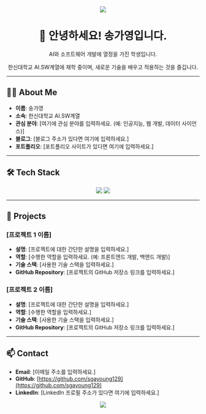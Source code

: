 <div align="center">
  <a href="https://github.com/sgayoung129">
    <img src="https://capsule-render.vercel.app/api?type=waving&color=auto&height=200&section=header&text=Welcome!&fontSize=90" />
  </a>
</div>

<div align="center">
  
  <h1>👋 안녕하세요! 송가영입니다.</h1>
  
  <p>AI와 소프트웨어 개발에 열정을 가진 학생입니다.</p>
  <p>한신대학교 AI.SW계열에 재학 중이며, 새로운 기술을 배우고 적용하는 것을 즐깁니다.</p>
  
</div>

---

## 👩‍💻 About Me

- **이름**: 송가영
- **소속**: 한신대학교 AI.SW계열
- **관심 분야**: [여기에 관심 분야를 입력하세요. (예: 인공지능, 웹 개발, 데이터 사이언스)]
- **블로그**: [블로그 주소가 있다면 여기에 입력하세요.]
- **포트폴리오**: [포트폴리오 사이트가 있다면 여기에 입력하세요.]

---

## 🛠️ Tech Stack

<div align="center">

  <!-- 배우고 있거나 사용할 수 있는 기술 아이콘을 추가하세요. -->
  <!-- 예시: https://github.com/devicons/devicon/tree/master/icons -->
  
  <img src="https://img.shields.io/badge/Python-3776AB?style=for-the-badge&logo=python&logoColor=white"> 
  <img src="https://img.shields.io/badge/JavaScript-F7DF1E?style=for-the-badge&logo=javascript&logoColor=black">
  <!-- <img src="https://img.shields.io/badge/React-61DAFB?style=for-the-badge&logo=react&logoColor=black"> -->
  <!-- <img src="https://img.shields.io/badge/Node.js-339933?style=for-the-badge&logo=Node.js&logoColor=white"> -->
  
</div>

---

## 🚀 Projects

### [프로젝트 1 이름]

- **설명**: [프로젝트에 대한 간단한 설명을 입력하세요.]
- **역할**: [수행한 역할을 입력하세요. (예: 프론트엔드 개발, 백엔드 개발)]
- **기술 스택**: [사용한 기술 스택을 입력하세요.]
- **GitHub Repository**: [프로젝트의 GitHub 저장소 링크를 입력하세요.]

### [프로젝트 2 이름]

- **설명**: [프로젝트에 대한 간단한 설명을 입력하세요.]
- **역할**: [수행한 역할을 입력하세요.]
- **기술 스택**: [사용한 기술 스택을 입력하세요.]
- **GitHub Repository**: [프로젝트의 GitHub 저장소 링크를 입력하세요.]

---

## 📫 Contact

- **Email**: [이메일 주소를 입력하세요.]
- **GitHub**: [https://github.com/sgayoung129](https://github.com/sgayoung129)
- **LinkedIn**: [LinkedIn 프로필 주소가 있다면 여기에 입력하세요.]

<div align="center">
  <img src="https://capsule-render.vercel.app/api?type=rect&color=auto&height=100&section=footer"/>
</div>